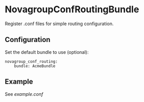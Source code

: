 
NovagroupConfRoutingBundle
==========================

Register .conf files for simple routing configuration.


Configuration
-------------

Set the default bundle to use (optional):

```
novagroup_conf_routing:
    bundle: AcmeBundle
```


Example
-------

See *example.conf*
